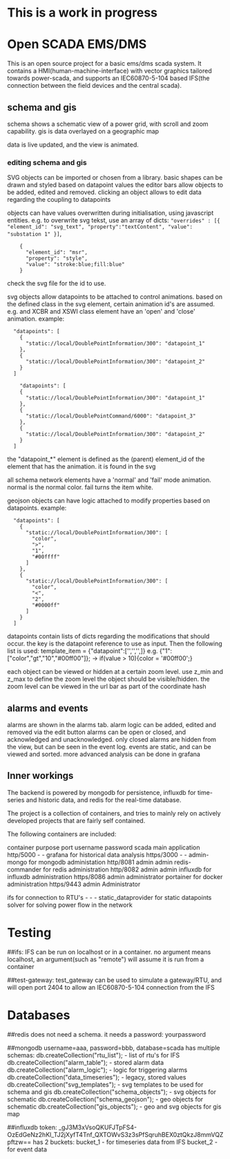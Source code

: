 # This is a work in progress

# Open SCADA EMS/DMS
This is an open source project for a basic ems/dms scada system. It contains a HMI(human-machine-interface) with vector graphics tailored towards power-scada, and supports an IEC60870-5-104 based IFS(the connection between the field devices and the central scada). 

## schema and gis
schema shows a schematic view of a power grid, with scroll and zoom capability. gis is data overlayed on a geographic map

data is live updated, and the view is animated. 


### editing schema and gis
SVG objects can be imported or chosen from a library. basic shapes can be drawn and styled based on datapoint values
the editor bars allow objects to be added, edited and removed. 
clicking an object allows to edit data regarding the coupling to datapoints

objects can have values overwritten during initialisation, using javascript entities. e.g. to overwrite svg tekst, use an array of dicts: `"overrides" : [{ "element_id": "svg_text", "property":"textContent", "value": "substation 1" }]`, 
```  "overrides": [
    {
      "element_id": "msr",
      "property": "style",
      "value": "stroke:blue;fill:blue"
    }
```
check the svg file for the id to use.

svg objects allow datapoints to be attached to control animations. based on the defined class in the svg element, certain animation id's are assumed. e.g. and XCBR and XSWI class element have an 'open' and 'close' animation. example:
```
  "datapoints": [
    {
      "static://local/DoublePointInformation/300": "datapoint_1"
    },
    {
      "static://local/DoublePointInformation/300": "datapoint_2"
    }
  ]

    "datapoints": [
    {
      "static://local/DoublePointInformation/300": "datapoint_1"
    },
    {
      "static://local/DoublePointCommand/6000": "datapoint_3"
    },
    {
      "static://local/DoublePointInformation/300": "datapoint_2"
    }
  ]
  ```
the "datapoint_*" element is defined as the (parent) element_id of the element that has the animation. it is found in the svg

all schema network elements have a 'normal' and 'fail' mode animation. normal is the normal color. fail turns the item white.

geojson objects can have logic attached to modify properties based on datapoints. example:
```
  "datapoints": [
    {
      "static://local/DoublePointInformation/300": [
        "color",
        ">",
        "1",
        "#00ffff"
      ]
    },
    {
      "static://local/DoublePointInformation/300": [
        "color",
        "<",
        "2",
        "#0000ff"
      ]
    }
  ]
```
datapoints contain lists of dicts regarding the modifications that should occur. the key is the datapoint reference to use as input. Then the following list is used:
template_item = {"datapoint":['<element-id>','<comparisson>','<value>',<value to assing to element-id>]} 
e.g. {"1":["color","gt","10","#00ff00"]}; ->  if(value > 10){color = '#00ff00';}

each object can be viewed or hidden at a certain zoom level. use z_min and z_max to define the zoom level the object should be
visible/hidden. the zoom level can be viewed in the url bar as part of the coordinate hash


## alarms and events
alarms are shown in the alarms tab. alarm logic can be added, edited and removed via the edit button
alarms can be open or closed, and acknowledged and unacknowledged. only closed alarms are hidden from the view, but can be seen in the event log.
events are static, and can be viewed and sorted. more advanced analysis can be done in grafana 


## Inner workings
The backend is powered by mongodb for persistence, influxdb for time-series and historic data, and redis for the real-time database. 

The project is a collection of containers, and tries to mainly rely on actively developed projects that are fairly self contained.

The following containers are included:

container		purpose				port		username	password
scada			main application		http/5000	-		-
grafana			for historical data analysis	https/3000	-		-
admin-mongo 		for mongodb administation 	http/8081	admin		admin
redis-commander 	for redis administration  	http/8082	admin		admin
influxdb 		for influxdb administration	https/8086	admin		administrator
portainer		for docker administration	https/9443	admin		Administrator

ifs			for connection to RTU's		-		-		-
static_dataprovider   for static datapoints
solver    for solving power flow in the network


# Testing
##ifs:
IFS can be run on localhost or in a container. no argument means localhost, an argument(such as "remote") will assume it is run from a container

##test-gateway:
test_gateway can be used to simulate a gateway/RTU, and will open port 2404 to allow an IEC60870-5-104 connection from the IFS


# Databases
##redis
  does not need a schema. it needs a password: yourpassword

##mongodb 
  username=aaa, password=bbb, database=scada
  has multiple schemas:
    db.createCollection("rtu_list");		- list of rtu's for IFS
    db.createCollection("alarm_table");		- stored alarm data
    db.createCollection("alarm_logic");		- logic for triggering alarms
    db.createCollection("data_timeseries");	- legacy, stored values
    db.createCollection("svg_templates");	- svg templates to be used for schema and gis
    db.createCollection("schema_objects");	- svg objects for schematic
    db.createCollection("schema_geojson");	- geo objects for schematic
    db.createCollection("gis_objects");		- geo and svg objects for gis map


##influxdb 
  token: _gJ3M3xVsoQKUFJTpFS4-OzEdGeNz2hKl_TJ2jXyfT4Tnf_QXTOWvS3z3sPfSqruhBEX0ztQkzJ8mmVQZpftzw==
  has 2 buckets:
    bucket_1 - for timeseries data from IFS
    bucket_2 - for event data
  
